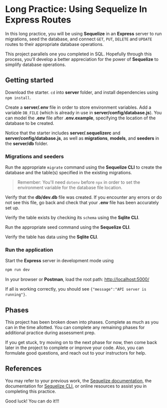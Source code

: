 # Long Practice: Using Sequelize In Express Routes

In this long practice, you will be using **Sequelize** in an **Express** server 
to run migrations, seed the database, and connect `GET`, `PUT`, `DELETE` and 
`UPDATE` routes to their appropriate database operations.

This project parallels one you completed in SQL. Hopefully through this process,
you'll develop a better appreciation for the power of **Sequelize** to simplify
database operations.

## Getting started

Download the starter. `cd` into __server__ folder, and install dependencies
using `npm install`.

Create a __server/.env__ file in order to store environment variables. Add a
variable `DB_FILE` (which is already in use in __server/config/database.js__).
You can model the __.env__ file after __.env.example__, specifying the location 
of the database to be created.

Notice that the starter includes __server/.sequelizerc__ and 
__server/config/database.js__, as well as __migrations__, __models__, and 
__seeders__ in the __server/db__ folder.

### Migrations and seeders

Run the appropriate `migrate` command using the **Sequelize CLI** to create the 
database and the table(s) specified in the existing migrations.

> Remember: You'll need `dotenv` before `npx` in order to set the
> environment variable for the database file location.

Verify that the __db/dev.db__ file was created. If you encounter any
errors or do not see this file, go back and check that your __.env__ file has 
been accurately set up.

Verify the table exists by checking its `schema` using the **Sqlite CLI**.

Run the appropriate seed command using the **Sequelize CLI**.

Verify the table has data using the **Sqlite CLI**.

### Run the application

Start the **Express** server in development mode using 

```sh
npm run dev
```

In your browser or **Postman**, load the root path: 
[http://localhost:5000/][localhost]

If all is working correctly, you should see
`{"message":"API server is running"}`.

## Phases

This project has been broken down into phases. Complete as much as you can in
the time allotted. You can complete any remaining phases for additional practice
during assessment prep.

If you get stuck, try moving on to the next phase for now, then come back later
in the project to complete or improve your code. Also, you can formulate good
questions, and reach out to your instructors for help.

## References

You may refer to your previous work, the [Sequelize documentation][docs], the
documentation for [Sequelize CLI][cli-docs], or online resources to assist you
in completing this practice.

Good luck! You can do it!!!


[localhost]: http://localhost:5000/
[docs]: https://sequelize.org/master/manual/getting-started.html#new-databases-versus-existing-databases
[cli-docs]: https://github.com/sequelize/cli